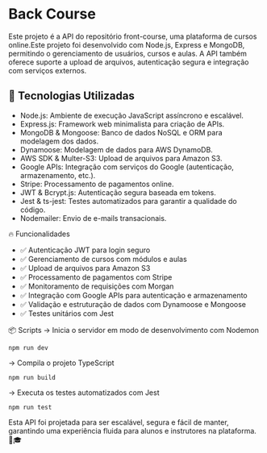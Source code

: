 <h1>Back Course</h1>
Este projeto é a API do repositório front-course, uma plataforma de cursos online.Este projeto foi desenvolvido com Node.js, Express e MongoDB, permitindo o gerenciamento de usuários, cursos e 
aulas. A API também oferece suporte a upload de arquivos, autenticação segura e integração com serviços externos.

<h2>🚀 Tecnologias Utilizadas</h2>
<ul>
  <li>Node.js: Ambiente de execução JavaScript assíncrono e escalável.</li>
  <li>Express.js: Framework web minimalista para criação de APIs.</li>
  <li>MongoDB & Mongoose: Banco de dados NoSQL e ORM para modelagem dos dados.</li>
  <li>Dynamoose: Modelagem de dados para AWS DynamoDB.</li>
  <li>AWS SDK & Multer-S3: Upload de arquivos para Amazon S3.</li>
  <li>Google APIs: Integração com serviços do Google (autenticação, armazenamento, etc.).</li>
  <li>Stripe: Processamento de pagamentos online.</li>
  <li>JWT & Bcrypt.js: Autenticação segura baseada em tokens.</li>
  <li>Jest & ts-jest: Testes automatizados para garantir a qualidade do código.</li>
  <li>Nodemailer: Envio de e-mails transacionais.</li>
</ul>

🔥 Funcionalidades
- ✅ Autenticação JWT para login seguro
- ✅ Gerenciamento de cursos com módulos e aulas
- ✅ Upload de arquivos para Amazon S3
- ✅ Processamento de pagamentos com Stripe
- ✅ Monitoramento de requisições com Morgan
- ✅ Integração com Google APIs para autenticação e armazenamento
- ✅ Validação e estruturação de dados com Dynamoose e Mongoose
- ✅ Testes unitários com Jest

📦 Scripts
→ Inicia o servidor em modo de desenvolvimento com Nodemon

    npm run dev 

→ Compila o projeto TypeScript

    npm run build 

→ Executa os testes automatizados com Jest

    npm run test 

Esta API foi projetada para ser escalável, segura e fácil de manter, garantindo uma experiência fluida para alunos e instrutores na plataforma. 🚀🎓

















